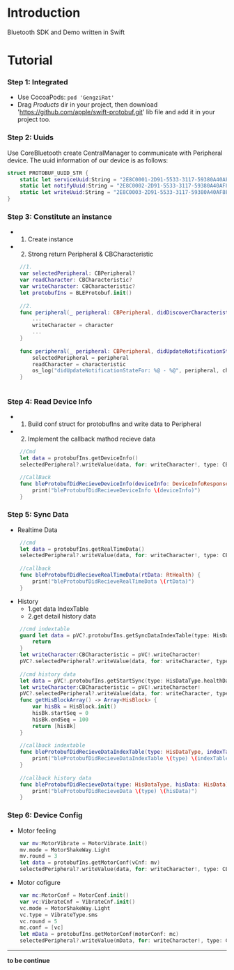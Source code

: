 # Introduction

Bluetooth SDK and Demo written in Swift

# Tutorial

### Step 1: Integrated
- Use CocoaPods: `pod 'GengziRat'`
- Drag *Products* dir in your project, then download 'https://github.com/apple/swift-protobuf.git' lib file and add it in your project too.

### Step 2: Uuids
Use CoreBluetooth create CentralManager to communicate with Peripheral device. The uuid information of our device is as follows:
	
```swift
struct PROTOBUF_UUID_STR {
    static let serviceUuid:String = "2E8C0001-2D91-5533-3117-59380A40AF8F"
    static let notifyUuid:String = "2E8C0002-2D91-5533-3117-59380A40AF8F"
    static let writeUuid:String = "2E8C0003-2D91-5533-3117-59380A40AF8F"
}
```
### Step 3: Constitute an instance
* 1. Create instance 
* 2. Strong return Peripheral & CBCharacteristic
	
```swift
	//1. 
   	var selectedPeripheral: CBPeripheral?
   	var readCharacter: CBCharacteristic?
	var writeCharacter: CBCharacteristic?
	let protobufIns = BLEProtobuf.init()
	
	//2.
	func peripheral(_ peripheral: CBPeripheral, didDiscoverCharacteristicsFor service: CBService, error: Error?) {     
		...
   		writeCharacter = character
		...
	}
	
	func peripheral(_ peripheral: CBPeripheral, didUpdateNotificationStateFor characteristic: CBCharacteristic, error: Error?) {
        selectedPeripheral = peripheral
        readCharacter = characteristic
        os_log("didUpdateNotificationStateFor: %@ - %@", peripheral, characteristic)
    }
	
```

### Step 4: Read Device Info
* 1. Build conf struct for protobufIns and write data to Peripheral
* 2. Implement the callback mathod recieve data
 
```swift
	//Cmd
	let data = protobufIns.getDeviceInfo()
	selectedPeripheral?.writeValue(data, for: writeCharacter!, type: CBCharacteristicWriteType.withoutResponse)

	//CallBack
    func bleProtobufDidRecieveDeviceInfo(deviceInfo: DeviceInfoResponse) {
        print("bleProtobufDidRecieveDeviceInfo \(deviceInfo)")
    }
```

### Step 5: Sync Data
* Realtime Data

```swift
	//cmd
 	let data = protobufIns.getRealTimeData()
 	selectedPeripheral?.writeValue(data, for: writeCharacter!, type: CBCharacteristicWriteType.withoutResponse)
 	
 	//callback
    func bleProtobufDidRecieveRealTimeData(rtData: RtHealth) {
        print("bleProtobufDidRecieveRealTimeData \(rtData)")
    } 	
```

* History
	- 1.get data IndexTable
	- 2.get detail history data

```swift
	//cmd indextable
	guard let data = pVC?.protobufIns.getSyncDataIndexTable(type: HisDataType.healthData) else {
  		return
    }
   	let writeCharacter:CBCharacteristic = pVC!.writeCharacter!
    pVC?.selectedPeripheral?.writeValue(data, for: writeCharacter, type: CBCharacteristicWriteType.withoutResponse)
    
    //cmd history data
    let data = pVC!.protobufIns.getStartSync(type: HisDataType.healthData, blocks: self.getHisBlockArray())
    let writeCharacter:CBCharacteristic = pVC!.writeCharacter!
    pVC?.selectedPeripheral?.writeValue(data, for: writeCharacter, type: CBCharacteristicWriteType.withoutResponse)	
    func getHisBlockArray() -> Array<HisBlock> {
        var hisBk = HisBlock.init()
        hisBk.startSeq = 0
        hisBk.endSeq = 100
        return [hisBk]
    }
	
	//callback indextable
	func bleProtobufDidRecieveDataIndexTable(type: HisDataType, indexTable: HisIndexTable) {
        print("bleProtobufDidRecieveDataIndexTable \(type) \(indexTable)")
    }
    
	//callback history data
    func bleProtobufDidRecieveData(type: HisDataType, hisData: HisData) {
        print("bleProtobufDidRecieveData \(type) \(hisData)")
    }
```

### Step 6: Device Config
* Motor feeling

```swift
    var mv:MotorVibrate = MotorVibrate.init()
    mv.mode = MotorShakeWay.Light
    mv.round = 3
    let data = protobufIns.getMotorConf(vCnf: mv)
    selectedPeripheral?.writeValue(data, for: writeCharacter!, type: CBCharacteristicWriteType.withoutResponse)
```

* Motor cofigure

```swift
	var mc:MotorConf = MotorConf.init()
	var vc:VibrateCnf = VibrateCnf.init()
	vc.mode = MotorShakeWay.Light
	vc.type = VibrateType.sms
	vc.round = 5
	mc.conf = [vc]
	let mData = protobufIns.getMotorConf(motorConf: mc)
	selectedPeripheral?.writeValue(mData, for: writeCharacter!, type: CBCharacteristicWriteType.withoutResponse)
```

******
**to be continue**
